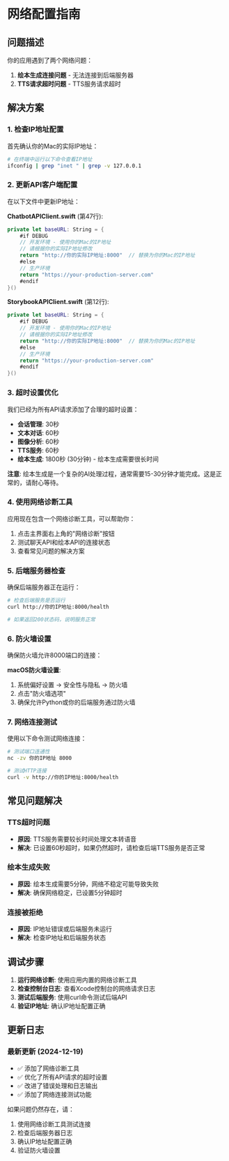# 网络配置指南

## 问题描述

你的应用遇到了两个网络问题：
1. **绘本生成连接问题** - 无法连接到后端服务器
2. **TTS请求超时问题** - TTS服务请求超时

## 解决方案

### 1. 检查IP地址配置

首先确认你的Mac的实际IP地址：

```bash
# 在终端中运行以下命令查看IP地址
ifconfig | grep "inet " | grep -v 127.0.0.1
```

### 2. 更新API客户端配置

在以下文件中更新IP地址：

**ChatbotAPIClient.swift** (第47行):
```swift
private let baseURL: String = {
    #if DEBUG
    // 开发环境 - 使用你的Mac的IP地址
    // 请根据你的实际IP地址修改
    return "http://你的实际IP地址:8000"  // 替换为你的Mac的IP地址
    #else
    // 生产环境
    return "https://your-production-server.com"
    #endif
}()
```

**StorybookAPIClient.swift** (第12行):
```swift
private let baseURL: String = {
    #if DEBUG
    // 开发环境 - 使用你的Mac的IP地址
    // 请根据你的实际IP地址修改
    return "http://你的实际IP地址:8000"  // 替换为你的Mac的IP地址
    #else
    // 生产环境
    return "https://your-production-server.com"
    #endif
}()
```

### 3. 超时设置优化

我们已经为所有API请求添加了合理的超时设置：

- **会话管理**: 30秒
- **文本对话**: 60秒
- **图像分析**: 60秒
- **TTS服务**: 60秒
- **绘本生成**: 1800秒 (30分钟) - 绘本生成需要很长时间

**注意**: 绘本生成是一个复杂的AI处理过程，通常需要15-30分钟才能完成。这是正常的，请耐心等待。

### 4. 使用网络诊断工具

应用现在包含一个网络诊断工具，可以帮助你：

1. 点击主界面右上角的"网络诊断"按钮
2. 测试聊天API和绘本API的连接状态
3. 查看常见问题的解决方案

### 5. 后端服务器检查

确保后端服务器正在运行：

```bash
# 检查后端服务是否运行
curl http://你的IP地址:8000/health

# 如果返回200状态码，说明服务正常
```

### 6. 防火墙设置

确保防火墙允许8000端口的连接：

**macOS防火墙设置**:
1. 系统偏好设置 → 安全性与隐私 → 防火墙
2. 点击"防火墙选项"
3. 确保允许Python或你的后端服务通过防火墙

### 7. 网络连接测试

使用以下命令测试网络连接：

```bash
# 测试端口连通性
nc -zv 你的IP地址 8000

# 测试HTTP连接
curl -v http://你的IP地址:8000/health
```

## 常见问题解决

### TTS超时问题
- **原因**: TTS服务需要较长时间处理文本转语音
- **解决**: 已设置60秒超时，如果仍然超时，请检查后端TTS服务是否正常

### 绘本生成失败
- **原因**: 绘本生成需要5分钟，网络不稳定可能导致失败
- **解决**: 确保网络稳定，已设置5分钟超时

### 连接被拒绝
- **原因**: IP地址错误或后端服务未运行
- **解决**: 检查IP地址和后端服务状态

## 调试步骤

1. **运行网络诊断**: 使用应用内置的网络诊断工具
2. **检查控制台日志**: 查看Xcode控制台的网络请求日志
3. **测试后端服务**: 使用curl命令测试后端API
4. **验证IP地址**: 确认IP地址配置正确

## 更新日志

### 最新更新 (2024-12-19)
- ✅ 添加了网络诊断工具
- ✅ 优化了所有API请求的超时设置
- ✅ 改进了错误处理和日志输出
- ✅ 添加了网络连接测试功能

如果问题仍然存在，请：
1. 使用网络诊断工具测试连接
2. 检查后端服务器日志
3. 确认IP地址配置正确
4. 验证防火墙设置 